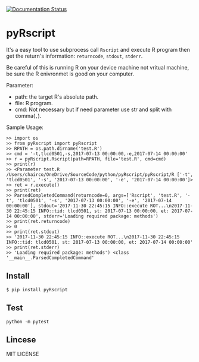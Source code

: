 [![Documentation Status](https://readthedocs.org/projects/pyrscript/badge/?version=latest)](http://pyrscript.readthedocs.io/en/latest/?badge=latest)

# pyRscript

It's a easy tool to use subprocess call `Rscript` and execute R program then get the return's information: `returncode`, `stdout`, `stderr`.

Be careful of this is running R on your device machine not vritual machine, be sure the R enivronmet is good on your computer.


Parameter:
+ path: the target R's absolute path.
+ file: R program.
+ cmd: Not necessary but if need parameter use str and split with comma(`,`).


Sample Usage:
```
>> import os
>> from pyRscript import pyRscript
>> RPATH = os.path.dirname('test.R')
>> cmd = '-t,tlcd0501,-s,2017-07-13 00:00:00,-e,2017-07-14 00:00:00'
>> r = pyRscript.Rscript(path=RPATH, file='test.R', cmd=cmd)
>> print(r)
>> <Parameter test.R /Users/chairco/OneDrive/SourceCode/python/pyRscript/pyRscript/R ['-t', 'tlcd0501', '-s', '2017-07-13 00:00:00', '-e', '2017-07-14 00:00:00']>
>> ret = r.execute()
>> print(ret)
>> ParsedCompletedCommand(returncode=0, args=['Rscript', 'test.R', '-t', 'tlcd0501', '-s', '2017-07-13 00:00:00', '-e', '2017-07-14 00:00:00'], stdout='2017-11-30 22:45:15 INFO::execute ROT...\n2017-11-30 22:45:15 INFO::tid: tlcd0501, st: 2017-07-13 00:00:00, et: 2017-07-14 00:00:00', stderr='Loading required package: methods')
>> print(ret.returncode)
>> 0
>> print(ret.stdout)
>> '2017-11-30 22:45:15 INFO::execute ROT...\n2017-11-30 22:45:15 INFO::tid: tlcd0501, st: 2017-07-13 00:00:00, et: 2017-07-14 00:00:00'
>> print(ret.stderr)
>> 'Loading required package: methods') <class '__main__.ParsedCompletedCommand'
```


## Install

```
$ pip install pyRscript
```


## Test

```
python -m pytest
```


## Lincese

MIT LICENSE

